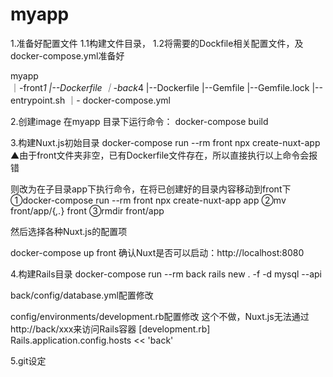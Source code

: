 # myapp

1.准备好配置文件
   1.1构建文件目录，
   1.2将需要的Dockfile相关配置文件，及docker-compose.yml准备好
  
myapp  
  ｜-front*1
    |--Dockerfile
  ｜-back*4
    |--Dockerfile
    |--Gemfile
    |--Gemfile.lock
    |--entrypoint.sh
  ｜- docker-compose.yml

2.创建image
  在myapp 目录下运行命令：
  docker-compose build

3.构建Nuxt.js初始目录
  docker-compose run --rm front npx create-nuxt-app
  ▲由于front文件夹非空，已有Dockerfile文件存在，所以直接执行以上命令会报错

  则改为在子目录app下执行命令，在将已创建好的目录内容移动到front下
  ①docker-compose run --rm front npx create-nuxt-app app
  ②mv front/app/{*,.*} front
  ③rmdir front/app

  然后选择各种Nuxt.js的配置项
  
  docker-compose up front
  确认Nuxt是否可以启动：http://localhost:8080

4.构建Rails目录
  docker-compose run --rm back rails new . -f -d mysql --api

  back/config/database.yml配置修改

  config/environments/development.rb配置修改
  这个不做，Nuxt.js无法通过http://back/xxx来访问Rails容器
  [development.rb]
  Rails.application.config.hosts << 'back'


5.git设定
